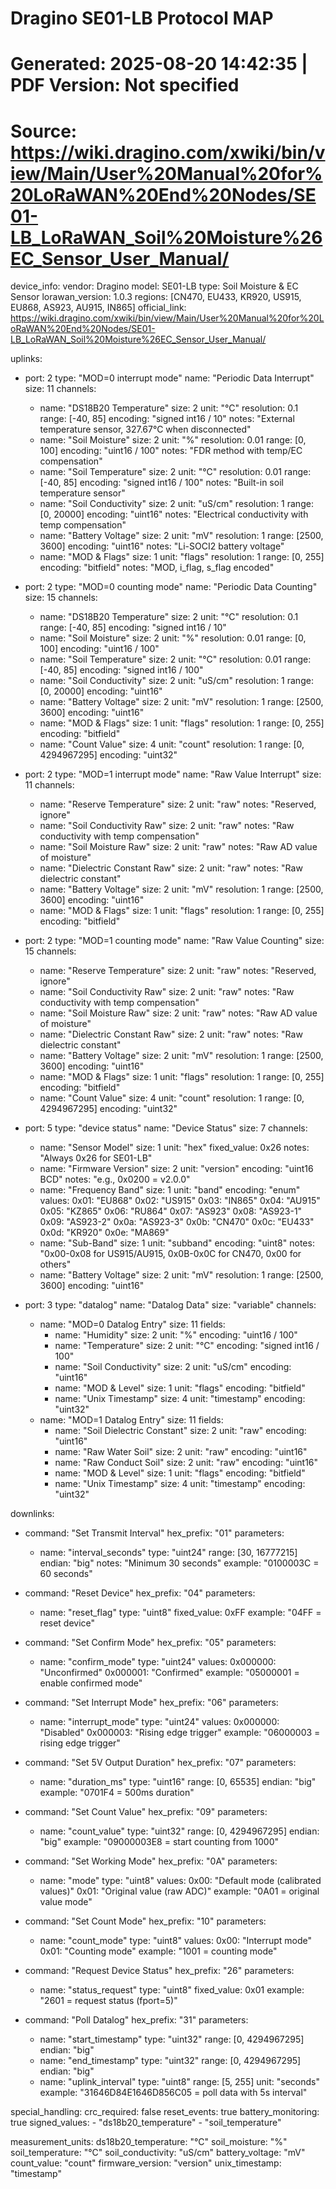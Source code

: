 # Dragino SE01-LB Protocol MAP
# Generated: 2025-08-20 14:42:35 | PDF Version: Not specified
# Source: https://wiki.dragino.com/xwiki/bin/view/Main/User%20Manual%20for%20LoRaWAN%20End%20Nodes/SE01-LB_LoRaWAN_Soil%20Moisture%26EC_Sensor_User_Manual/

device_info:
  vendor: Dragino
  model: SE01-LB
  type: Soil Moisture & EC Sensor
  lorawan_version: 1.0.3
  regions: [CN470, EU433, KR920, US915, EU868, AS923, AU915, IN865]
  official_link: https://wiki.dragino.com/xwiki/bin/view/Main/User%20Manual%20for%20LoRaWAN%20End%20Nodes/SE01-LB_LoRaWAN_Soil%20Moisture%26EC_Sensor_User_Manual/

uplinks:
  - port: 2
    type: "MOD=0 interrupt mode"
    name: "Periodic Data Interrupt"
    size: 11
    channels:
      - name: "DS18B20 Temperature"
        size: 2
        unit: "°C"
        resolution: 0.1
        range: [-40, 85]
        encoding: "signed int16 / 10"
        notes: "External temperature sensor, 327.67°C when disconnected"
      - name: "Soil Moisture"
        size: 2
        unit: "%"
        resolution: 0.01
        range: [0, 100]
        encoding: "uint16 / 100"
        notes: "FDR method with temp/EC compensation"
      - name: "Soil Temperature"
        size: 2
        unit: "°C"
        resolution: 0.01
        range: [-40, 85]
        encoding: "signed int16 / 100"
        notes: "Built-in soil temperature sensor"
      - name: "Soil Conductivity"
        size: 2
        unit: "uS/cm"
        resolution: 1
        range: [0, 20000]
        encoding: "uint16"
        notes: "Electrical conductivity with temp compensation"
      - name: "Battery Voltage"
        size: 2
        unit: "mV"
        resolution: 1
        range: [2500, 3600]
        encoding: "uint16"
        notes: "Li-SOCI2 battery voltage"
      - name: "MOD & Flags"
        size: 1
        unit: "flags"
        resolution: 1
        range: [0, 255]
        encoding: "bitfield"
        notes: "MOD, i_flag, s_flag encoded"

  - port: 2
    type: "MOD=0 counting mode"
    name: "Periodic Data Counting"
    size: 15
    channels:
      - name: "DS18B20 Temperature"
        size: 2
        unit: "°C"
        resolution: 0.1
        range: [-40, 85]
        encoding: "signed int16 / 10"
      - name: "Soil Moisture"
        size: 2
        unit: "%"
        resolution: 0.01
        range: [0, 100]
        encoding: "uint16 / 100"
      - name: "Soil Temperature"
        size: 2
        unit: "°C"
        resolution: 0.01
        range: [-40, 85]
        encoding: "signed int16 / 100"
      - name: "Soil Conductivity"
        size: 2
        unit: "uS/cm"
        resolution: 1
        range: [0, 20000]
        encoding: "uint16"
      - name: "Battery Voltage"
        size: 2
        unit: "mV"
        resolution: 1
        range: [2500, 3600]
        encoding: "uint16"
      - name: "MOD & Flags"
        size: 1
        unit: "flags"
        resolution: 1
        range: [0, 255]
        encoding: "bitfield"
      - name: "Count Value"
        size: 4
        unit: "count"
        resolution: 1
        range: [0, 4294967295]
        encoding: "uint32"

  - port: 2
    type: "MOD=1 interrupt mode"
    name: "Raw Value Interrupt"
    size: 11
    channels:
      - name: "Reserve Temperature"
        size: 2
        unit: "raw"
        notes: "Reserved, ignore"
      - name: "Soil Conductivity Raw"
        size: 2
        unit: "raw"
        notes: "Raw conductivity with temp compensation"
      - name: "Soil Moisture Raw"
        size: 2
        unit: "raw"
        notes: "Raw AD value of moisture"
      - name: "Dielectric Constant Raw"
        size: 2
        unit: "raw"
        notes: "Raw dielectric constant"
      - name: "Battery Voltage"
        size: 2
        unit: "mV"
        resolution: 1
        range: [2500, 3600]
        encoding: "uint16"
      - name: "MOD & Flags"
        size: 1
        unit: "flags"
        resolution: 1
        range: [0, 255]
        encoding: "bitfield"

  - port: 2
    type: "MOD=1 counting mode"
    name: "Raw Value Counting"
    size: 15
    channels:
      - name: "Reserve Temperature"
        size: 2
        unit: "raw"
        notes: "Reserved, ignore"
      - name: "Soil Conductivity Raw"
        size: 2
        unit: "raw"
        notes: "Raw conductivity with temp compensation"
      - name: "Soil Moisture Raw"
        size: 2
        unit: "raw"
        notes: "Raw AD value of moisture"
      - name: "Dielectric Constant Raw"
        size: 2
        unit: "raw"
        notes: "Raw dielectric constant"
      - name: "Battery Voltage"
        size: 2
        unit: "mV"
        resolution: 1
        range: [2500, 3600]
        encoding: "uint16"
      - name: "MOD & Flags"
        size: 1
        unit: "flags"
        resolution: 1
        range: [0, 255]
        encoding: "bitfield"
      - name: "Count Value"
        size: 4
        unit: "count"
        resolution: 1
        range: [0, 4294967295]
        encoding: "uint32"

  - port: 5
    type: "device status"
    name: "Device Status"
    size: 7
    channels:
      - name: "Sensor Model"
        size: 1
        unit: "hex"
        fixed_value: 0x26
        notes: "Always 0x26 for SE01-LB"
      - name: "Firmware Version"
        size: 2
        unit: "version"
        encoding: "uint16 BCD"
        notes: "e.g., 0x0200 = v2.0.0"
      - name: "Frequency Band"
        size: 1
        unit: "band"
        encoding: "enum"
        values:
          0x01: "EU868"
          0x02: "US915"
          0x03: "IN865"
          0x04: "AU915"
          0x05: "KZ865"
          0x06: "RU864"
          0x07: "AS923"
          0x08: "AS923-1"
          0x09: "AS923-2"
          0x0a: "AS923-3"
          0x0b: "CN470"
          0x0c: "EU433"
          0x0d: "KR920"
          0x0e: "MA869"
      - name: "Sub-Band"
        size: 1
        unit: "subband"
        encoding: "uint8"
        notes: "0x00-0x08 for US915/AU915, 0x0B-0x0C for CN470, 0x00 for others"
      - name: "Battery Voltage"
        size: 2
        unit: "mV"
        resolution: 1
        range: [2500, 3600]
        encoding: "uint16"

  - port: 3
    type: "datalog"
    name: "Datalog Data"
    size: "variable"
    channels:
      - name: "MOD=0 Datalog Entry"
        size: 11
        fields:
          - name: "Humidity"
            size: 2
            unit: "%"
            encoding: "uint16 / 100"
          - name: "Temperature"
            size: 2
            unit: "°C"
            encoding: "signed int16 / 100"
          - name: "Soil Conductivity"
            size: 2
            unit: "uS/cm"
            encoding: "uint16"
          - name: "MOD & Level"
            size: 1
            unit: "flags"
            encoding: "bitfield"
          - name: "Unix Timestamp"
            size: 4
            unit: "timestamp"
            encoding: "uint32"
      - name: "MOD=1 Datalog Entry"
        size: 11
        fields:
          - name: "Soil Dielectric Constant"
            size: 2
            unit: "raw"
            encoding: "uint16"
          - name: "Raw Water Soil"
            size: 2
            unit: "raw"
            encoding: "uint16"
          - name: "Raw Conduct Soil"
            size: 2
            unit: "raw"
            encoding: "uint16"
          - name: "MOD & Level"
            size: 1
            unit: "flags"
            encoding: "bitfield"
          - name: "Unix Timestamp"
            size: 4
            unit: "timestamp"
            encoding: "uint32"

downlinks:
  - command: "Set Transmit Interval"
    hex_prefix: "01"
    parameters:
      - name: "interval_seconds"
        type: "uint24"
        range: [30, 16777215]
        endian: "big"
        notes: "Minimum 30 seconds"
    example: "0100003C = 60 seconds"

  - command: "Reset Device"
    hex_prefix: "04"
    parameters:
      - name: "reset_flag"
        type: "uint8"
        fixed_value: 0xFF
    example: "04FF = reset device"

  - command: "Set Confirm Mode"
    hex_prefix: "05"
    parameters:
      - name: "confirm_mode"
        type: "uint24"
        values:
          0x000000: "Unconfirmed"
          0x000001: "Confirmed"
    example: "05000001 = enable confirmed mode"

  - command: "Set Interrupt Mode"
    hex_prefix: "06"
    parameters:
      - name: "interrupt_mode"
        type: "uint24"
        values:
          0x000000: "Disabled"
          0x000003: "Rising edge trigger"
    example: "06000003 = rising edge trigger"

  - command: "Set 5V Output Duration"
    hex_prefix: "07"
    parameters:
      - name: "duration_ms"
        type: "uint16"
        range: [0, 65535]
        endian: "big"
    example: "0701F4 = 500ms duration"

  - command: "Set Count Value"
    hex_prefix: "09"
    parameters:
      - name: "count_value"
        type: "uint32"
        range: [0, 4294967295]
        endian: "big"
    example: "09000003E8 = start counting from 1000"

  - command: "Set Working Mode"
    hex_prefix: "0A"
    parameters:
      - name: "mode"
        type: "uint8"
        values:
          0x00: "Default mode (calibrated values)"
          0x01: "Original value (raw ADC)"
    example: "0A01 = original value mode"

  - command: "Set Count Mode"
    hex_prefix: "10"
    parameters:
      - name: "count_mode"
        type: "uint8"
        values:
          0x00: "Interrupt mode"
          0x01: "Counting mode"
    example: "1001 = counting mode"

  - command: "Request Device Status"
    hex_prefix: "26"
    parameters:
      - name: "status_request"
        type: "uint8"
        fixed_value: 0x01
    example: "2601 = request status (fport=5)"

  - command: "Poll Datalog"
    hex_prefix: "31"
    parameters:
      - name: "start_timestamp"
        type: "uint32"
        range: [0, 4294967295]
        endian: "big"
      - name: "end_timestamp"
        type: "uint32"
        range: [0, 4294967295]
        endian: "big"
      - name: "uplink_interval"
        type: "uint8"
        range: [5, 255]
        unit: "seconds"
    example: "31646D84E1646D856C05 = poll data with 5s interval"

special_handling:
  crc_required: false
  reset_events: true
  battery_monitoring: true
  signed_values:
    - "ds18b20_temperature"
    - "soil_temperature"
  
measurement_units:
  ds18b20_temperature: "°C"
  soil_moisture: "%"
  soil_temperature: "°C"
  soil_conductivity: "uS/cm"
  battery_voltage: "mV"
  count_value: "count"
  firmware_version: "version"
  unix_timestamp: "timestamp"
